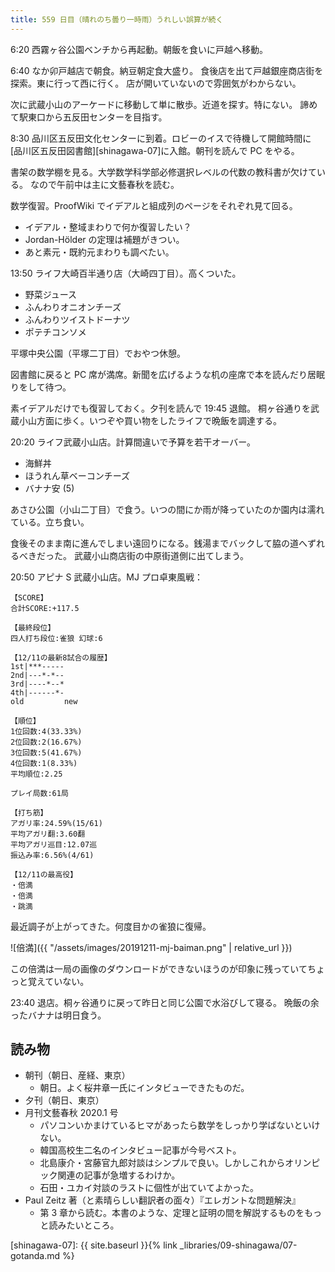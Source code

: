 ```yaml
---
title: 559 日目（晴れのち曇り一時雨）うれしい誤算が続く
---
```


6:20 西霧ヶ谷公園ベンチから再起動。朝飯を食いに戸越へ移動。

6:40 なか卯戸越店で朝食。納豆朝定食大盛り。
食後店を出て戸越銀座商店街を探索。東に行って西に行く。
店が開いていないので雰囲気がわからない。

次に武蔵小山のアーケードに移動して単に散歩。近道を探す。特にない。
諦めて駅東口から五反田センターを目指す。

8:30 品川区五反田文化センターに到着。ロビーのイスで待機して開館時間に
[品川区五反田図書館][shinagawa-07]に入館。朝刊を読んで PC をやる。

書架の数学棚を見る。大学数学科学部必修選択レベルの代数の教科書が欠けている。
なので午前中は主に文藝春秋を読む。

数学復習。ProofWiki でイデアルと組成列のページをそれぞれ見て回る。

* イデアル・整域まわりで何か復習したい？
* Jordan-Hölder の定理は補題がきつい。
* あと素元・既約元まわりも調べたい。

13:50 ライフ大崎百半通り店（大崎四丁目）。高くついた。

* 野菜ジュース
* ふんわりオニオンチーズ
* ふんわりツイストドーナツ
* ポテチコンソメ

平塚中央公園（平塚二丁目）でおやつ休憩。

図書館に戻ると PC 席が満席。新聞を広げるような机の座席で本を読んだり居眠りをして待つ。

素イデアルだけでも復習しておく。夕刊を読んで 19:45 退館。
桐ヶ谷通りを武蔵小山方面に歩く。いつぞや買い物をしたライフで晩飯を調達する。

20:20 ライフ武蔵小山店。計算間違いで予算を若干オーバー。

* 海鮮丼
* ほうれん草ベーコンチーズ
* バナナ安 (5)

あさひ公園（小山二丁目）で食う。いつの間にか雨が降っていたのか園内は濡れている。立ち食い。

食後そのまま南に進んでしまい遠回りになる。銭湯までバックして脇の道へずれるべきだった。
武蔵小山商店街の中原街道側に出てしまう。

20:50 アピナ S 武蔵小山店。MJ プロ卓東風戦：

```text
【SCORE】
合計SCORE:+117.5

【最終段位】
四人打ち段位:雀狼 幻球:6

【12/11の最新8試合の履歴】
1st|***-----
2nd|---*-*--
3rd|----*--*
4th|------*-
old         new

【順位】
1位回数:4(33.33%)
2位回数:2(16.67%)
3位回数:5(41.67%)
4位回数:1(8.33%)
平均順位:2.25

プレイ局数:61局

【打ち筋】
アガリ率:24.59%(15/61)
平均アガリ翻:3.60翻
平均アガリ巡目:12.07巡
振込み率:6.56%(4/61)

【12/11の最高役】
・倍満
・倍満
・跳満
```

最近調子が上がってきた。何度目かの雀狼に復帰。

![倍満]({{ "/assets/images/20191211-mj-baiman.png" | relative_url }})

この倍満は一局の画像のダウンロードができないほうのが印象に残っていてちょっと覚えていない。

23:40 退店。桐ヶ谷通りに戻って昨日と同じ公園で水浴びして寝る。
晩飯の余ったバナナは明日食う。

## 読み物

* 朝刊（朝日、産経、東京）
  * 朝日。よく桜井章一氏にインタビューできたものだ。
* 夕刊（朝日、東京）
* 月刊文藝春秋 2020.1 号
  * パソコンいかまけているヒマがあったら数学をしっかり学ばないといけない。
  * 韓国高校生二名のインタビュー記事が今号ベスト。
  * 北島康介・宮藤官九郎対談はシンプルで良い。しかしこれからオリンピック関連の記事が急増するわけか。
  * 石田・ユカイ対談のラストに個性が出ていてよかった。
* Paul Zeitz 著（と素晴らしい翻訳者の面々）『エレガントな問題解決』
  * 第 3 章から読む。本書のような、定理と証明の間を解説するものをもっと読みたいところ。

[shinagawa-07]: {{ site.baseurl }}{% link _libraries/09-shinagawa/07-gotanda.md %}
